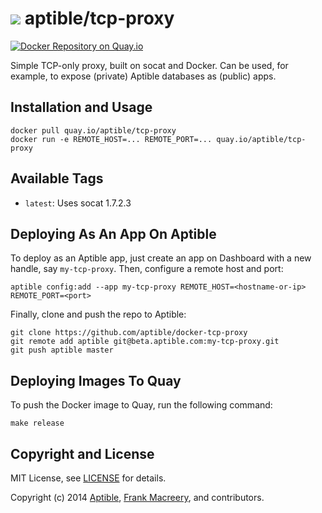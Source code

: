 # ![](https://gravatar.com/avatar/11d3bc4c3163e3d238d558d5c9d98efe?s=64) aptible/tcp-proxy

[![Docker Repository on Quay.io](https://quay.io/repository/aptible/tcp-proxy/status)](https://quay.io/repository/aptible/tcp-proxy)

Simple TCP-only proxy, built on socat and Docker. Can be used, for example, to expose (private) Aptible databases as (public) apps.

## Installation and Usage

    docker pull quay.io/aptible/tcp-proxy
    docker run -e REMOTE_HOST=... REMOTE_PORT=... quay.io/aptible/tcp-proxy

## Available Tags

* `latest`: Uses socat 1.7.2.3

## Deploying As An App On Aptible

To deploy as an Aptible app, just create an app on Dashboard with a new handle, say `my-tcp-proxy`. Then, configure a remote host and port:

    aptible config:add --app my-tcp-proxy REMOTE_HOST=<hostname-or-ip> REMOTE_PORT=<port>

Finally, clone and push the repo to Aptible:

    git clone https://github.com/aptible/docker-tcp-proxy
    git remote add aptible git@beta.aptible.com:my-tcp-proxy.git
    git push aptible master

## Deploying Images To Quay

To push the Docker image to Quay, run the following command:

    make release

## Copyright and License

MIT License, see [LICENSE](LICENSE.md) for details.

Copyright (c) 2014 [Aptible](https://www.aptible.com), [Frank Macreery](https://github.com/fancyremarker), and contributors.
